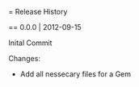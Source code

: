 = Release History

== 0.0.0 | 2012-09-15

Inital Commit

Changes:

* Add all nessecary files for a Gem